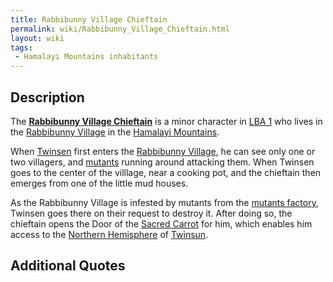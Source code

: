 ```yaml
---
title: Rabbibunny Village Chieftain
permalink: wiki/Rabbibunny_Village_Chieftain.html
layout: wiki
tags:
 - Hamalayi Mountains inhabitants
---
```


## Description

The **[Rabbibunny Village
Chieftain](Rabbibunny_Village_Chieftain "wikilink")** is a minor
character in [LBA 1](LBA_1 "wikilink") who lives in the [Rabbibunny
Village](Rabbibunny_Village "wikilink") in the [Hamalayi
Mountains](Hamalayi_Mountains "wikilink").

When [Twinsen](Twinsen "wikilink") first enters the [Rabbibunny
Village](Rabbibunny_Village "wikilink"), he can see only one or two
villagers, and [mutants](mutants "wikilink") running around attacking
them. When Twinsen goes to the center of the villlage, near a cooking
pot, and the chieftain then emerges from one of the little mud houses.

As the Rabbibunny Village is infested by mutants from the [mutants
factory](mutants_factory "wikilink"), Twinsen goes there on their
request to destroy it. After doing so, the chieftain opens the Door of
the [Sacred Carrot](Sacred_Carrot "wikilink") for him, which enables him
access to the [Northern Hemisphere](Northern_Hemisphere "wikilink") of
[Twinsun](Twinsun "wikilink").

## Additional Quotes
